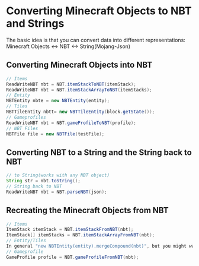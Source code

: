 # Converting Minecraft Objects to NBT and Strings

The basic idea is that you can convert data into different representations:
Minecraft Objects <-> NBT <-> String(Mojang-Json)

## Converting Minecraft Objects into NBT

```java
// Items
ReadWriteNBT nbt = NBT.itemStackToNBT(itemStack);
ReadWriteNBT nbt = NBT.itemStackArrayToNBT(itemStacks);
// Entity
NBTEntity nbte = new NBTEntity(entity);
// Tiles
NBTTileEntity nbtt= new NBTTileEntity(block.getState());
// Gameprofiles
ReadWriteNBT nbt = NBT.gameProfileToNBT(profile);
// NBT Files
NBTFile file = new NBTFile(testFile);
```

## Converting NBT to a String and the String back to NBT

```java
// to String(works with any NBT object)
String str = nbt.toString();
// String back to NBT
ReadWriteNBT nbt = NBT.parseNBT(json);
```

## Recreating the Minecraft Objects from NBT

```java
// Items
ItemStack itemStack = NBT.itemStackFromNBT(nbt);
ItemStack[] itemStacks = NBT.itemStackArrayFromNBT(nbt);
// Entity/Tiles
In general "new NBTEntity(entity).mergeCompound(nbt)", but you might want to remove some data from the nbt first like the Location, uuid and entityId
// Gameprofile
GameProfile profile = NBT.gameProfileFromNBT(nbt);
```

